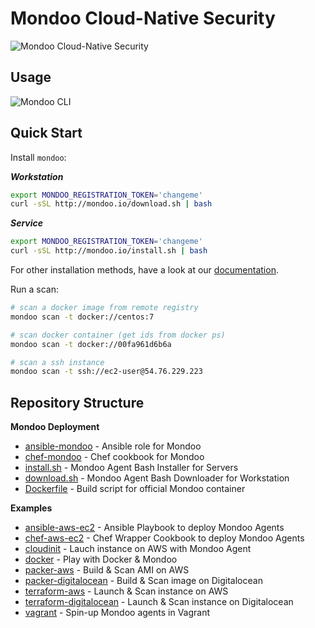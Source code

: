 # Mondoo Cloud-Native Security

![Mondoo Cloud-Native Security](assets/title.png)

## Usage

![Mondoo CLI](assets/mondoo-cli.png)

## Quick Start

Install `mondoo`:

***Workstation***

```bash
export MONDOO_REGISTRATION_TOKEN='changeme'
curl -sSL http://mondoo.io/download.sh | bash
```

***Service***

```bash
export MONDOO_REGISTRATION_TOKEN='changeme'
curl -sSL http://mondoo.io/install.sh | bash
```

For other installation methods, have a look at our [documentation](https://docs.mondoo.io/server/overview).

Run a scan:

```bash
# scan a docker image from remote registry
mondoo scan -t docker://centos:7

# scan docker container (get ids from docker ps)
mondoo scan -t docker://00fa961d6b6a

# scan a ssh instance
mondoo scan -t ssh://ec2-user@54.76.229.223
```

## Repository Structure

**Mondoo Deployment**

- [ansible-mondoo](./deployment/ansible-mondoo) - Ansible role for Mondoo
- [chef-mondoo](./deployment/chef-mondoo) - Chef cookbook for Mondoo
- [install.sh](./install.sh) - Mondoo Agent Bash Installer for Servers
- [download.sh](./download.sh) - Mondoo Agent Bash Downloader for Workstation
- [Dockerfile](./Dockerfile) - Build script for official Mondoo container

**Examples**

- [ansible-aws-ec2](./examples/ansible-aws-ec2) - Ansible Playbook to deploy Mondoo Agents
- [chef-aws-ec2](./examples/chef-aws-ec2) - Chef Wrapper Cookbook to deploy Mondoo Agents
- [cloudinit](examples/cloudinit) - Lauch instance on AWS with Mondoo Agent
- [docker](./examples/docker) - Play with Docker & Mondoo
- [packer-aws](./examples/packer-aws) - Build & Scan AMI on AWS
- [packer-digitalocean](./examples/packer-digitalocean) - Build & Scan image on Digitalocean
- [terraform-aws](./examples/terraform-aws) - Launch & Scan instance on AWS
- [terraform-digitalocean](./examples/terraform-digitalocean) - Launch & Scan instance on Digitalocean
- [vagrant](./examples/vagrant) - Spin-up Mondoo agents in Vagrant
